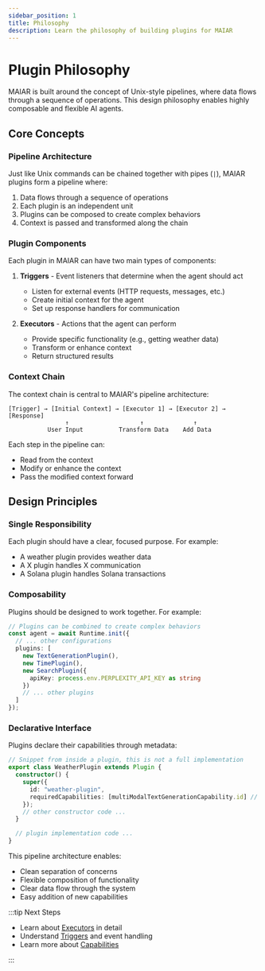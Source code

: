 ```yaml
---
sidebar_position: 1
title: Philosophy
description: Learn the philosophy of building plugins for MAIAR
---
```


# Plugin Philosophy

MAIAR is built around the concept of Unix-style pipelines, where data flows through a sequence of operations. This design philosophy enables highly composable and flexible AI agents.

## Core Concepts

### Pipeline Architecture

Just like Unix commands can be chained together with pipes (`|`), MAIAR plugins form a pipeline where:

1. Data flows through a sequence of operations
2. Each plugin is an independent unit
3. Plugins can be composed to create complex behaviors
4. Context is passed and transformed along the chain

### Plugin Components

Each plugin in MAIAR can have two main types of components:

1. **Triggers** - Event listeners that determine when the agent should act

   - Listen for external events (HTTP requests, messages, etc.)
   - Create initial context for the agent
   - Set up response handlers for communication

2. **Executors** - Actions that the agent can perform
   - Provide specific functionality (e.g., getting weather data)
   - Transform or enhance context
   - Return structured results

### Context Chain

The context chain is central to MAIAR's pipeline architecture:

```
[Trigger] → [Initial Context] → [Executor 1] → [Executor 2] → [Response]
                ↑                    ↑              ↑
           User Input          Transform Data    Add Data
```

Each step in the pipeline can:

- Read from the context
- Modify or enhance the context
- Pass the modified context forward

## Design Principles

### Single Responsibility

Each plugin should have a clear, focused purpose. For example:

- A weather plugin provides weather data
- A X plugin handles X communication
- A Solana plugin handles Solana transactions

### Composability

Plugins should be designed to work together. For example:

```typescript
// Plugins can be combined to create complex behaviors
const agent = await Runtime.init({
  // ... other configurations
  plugins: [
    new TextGenerationPlugin(),
    new TimePlugin(),
    new SearchPlugin({
      apiKey: process.env.PERPLEXITY_API_KEY as string
    })
    // ... other plugins
  ]
});
```

### Declarative Interface

Plugins declare their capabilities through metadata:

```typescript
// Snippet from inside a plugin, this is not a full implementation
export class WeatherPlugin extends Plugin {
  constructor() {
    super({
      id: "weather-plugin",
      requiredCapabilities: [multiModalTextGenerationCapability.id] // generate text using text and images as input
    });
    // other constructor code ...
  }

  // plugin implementation code ...
}
```

This pipeline architecture enables:

- Clean separation of concerns
- Flexible composition of functionality
- Clear data flow through the system
- Easy addition of new capabilities

:::tip Next Steps

- Learn about [Executors](/docs/building-plugins/executors/) in detail
- Understand [Triggers](/docs/building-plugins/triggers/) and event handling
- Learn more about [Capabilities](/docs/capabilities/capabilities/)

:::
